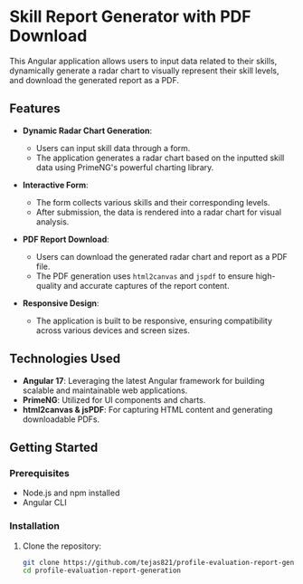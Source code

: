 # Skill Report Generator with PDF Download

This Angular application allows users to input data related to their skills, dynamically generate a radar chart to visually represent their skill levels, and download the generated report as a PDF.

## Features

- **Dynamic Radar Chart Generation**: 
  - Users can input skill data through a form.
  - The application generates a radar chart based on the inputted skill data using PrimeNG's powerful charting library.
  
- **Interactive Form**:
  - The form collects various skills and their corresponding levels.
  - After submission, the data is rendered into a radar chart for visual analysis.
  
- **PDF Report Download**:
  - Users can download the generated radar chart and report as a PDF file.
  - The PDF generation uses `html2canvas` and `jspdf` to ensure high-quality and accurate captures of the report content.

- **Responsive Design**:
  - The application is built to be responsive, ensuring compatibility across various devices and screen sizes.

## Technologies Used

- **Angular 17**: Leveraging the latest Angular framework for building scalable and maintainable web applications.
- **PrimeNG**: Utilized for UI components and charts.
- **html2canvas & jsPDF**: For capturing HTML content and generating downloadable PDFs.

## Getting Started

### Prerequisites

- Node.js and npm installed
- Angular CLI

### Installation

1. Clone the repository:
   ```bash
   git clone https://github.com/tejas821/profile-evaluation-report-generation.git
   cd profile-evaluation-report-generation
```
